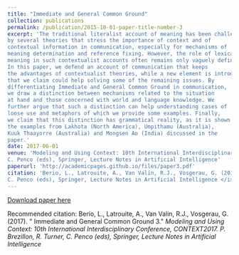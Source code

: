 ```yaml
---
title: "Immediate and General Common Ground"
collection: publications
permalink: /publication/2015-10-01-paper-title-number-3
excerpt: 'The traditional literalist account of meaning has been challenged
by several theories that stress the importance of context and of
contextual information in communication, especially for mechanisms of
meaning determination and reference fixing. However, the role of lexical
meaning in such contextualist accounts often remains only vaguely defined.
In this paper, we defend an account of communication that keeps
the advantages of contextualist theories, while a new element is introduced
that we claim could help solving some of the remaining issues. By
differentiating Immediate and General Common Ground in communication,
we draw a distinction between mechanisms related to the situation
at hand and those concerned with world and language knowledge. We
further argue that such a distinction can help understanding cases of
loose use and metaphors of which we provide some examples. Finally,
we claim that this distinction has grammatical reality, as it is shown by
the examples from Lakhota (North America), Umpithamu (Australia),
Kuuk Thaayorre (Australia) and Mongsen Ao (India) discussed in the
paper.'
date: 2017-06-01
venue: 'Modeling and Using Context: 10th International Interdisciplinary Conference, CONTEXT2017. P. Brezillon, R. Turner,
C. Penco (eds), Springer, Lecture Notes in Artificial Intelligence'
paperurl: 'http://academicpages.github.io/files/paper3.pdf'
citation: 'Berio, L., Latrouite, A., Van Valin, R.J., Vosgerau, G. (2017). &quot; Immediate and General Common Ground 3.&quot; <i>Modeling and Using Context: 10th International Interdisciplinary Conference, CONTEXT2017. P. Brezillon, R. Turner,
C. Penco (eds), Springer, Lecture Notes in Artificial Intelligence </i>. '
---
```


[Download paper here](http://academicpages.github.io/files/paper3.pdf)

Recommended citation: Berio, L., Latrouite, A., Van Valin, R.J., Vosgerau, G. (2017). &quot; Immediate and General Common Ground 3.&quot; <i>Modeling and Using Context: 10th International Interdisciplinary Conference, CONTEXT2017. P. Brezillon, R. Turner, C. Penco (eds), Springer, Lecture Notes in Artificial Intelligence 
